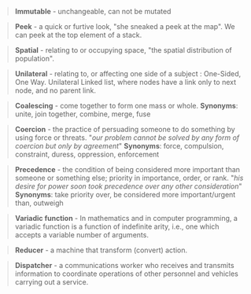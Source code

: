 > **Immutable** - unchangeable, can not be mutated

> **Peek** - a quick or furtive look, "she sneaked a peek at the map". We can peek at the
> top element of a stack.

> **Spatial** - relating to or occupying space, "the spatial distribution of population".

> **Unilateral** - relating to, or affecting one side of a subject : One-Sided, One Way.
> Unilateral Linked list, where nodes have a link only to next node, and no parent link.

> **Coalescing** - come together to form one mass or whole. **Synonyms**:
> unite, join together, combine, merge, fuse

> **Coercion** - the practice of persuading someone to do something by using force or threats.
> "_our problem cannot be solved by any form of coercion but only by agreement_"
> **Synonyms**: force, compulsion, constraint, duress, oppression, enforcement

> **Precedence** - the condition of being considered more important than someone
> or something else; priority in importance, order, or rank.
> "_his desire for power soon took precedence over any other consideration_"
> **Synonyms**: take priority over, be considered more important/urgent than, outweigh

> **Variadic function** - In mathematics and in computer programming, a variadic function
> is a function of indefinite arity, i.e., one which accepts a variable number of arguments.

> **Reducer** - a machine that transform (convert) action.
 
> **Dispatcher** - a communications worker who receives and transmits information to coordinate
> operations of other personnel and vehicles carrying out a service.
